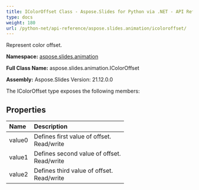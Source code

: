 ```yaml
---
title: IColorOffset Class - Aspose.Slides for Python via .NET - API Reference
type: docs
weight: 180
url: /python-net/api-reference/aspose.slides.animation/icoloroffset/
---
```


Represent color offset.

**Namespace:** [aspose.slides.animation](/python-net/api-reference/aspose.slides.animation/)

**Full Class Name:** aspose.slides.animation.IColorOffset

**Assembly:**  Aspose.Slides Version: 21.12.0.0

The IColorOffset type exposes the following members:
## **Properties**
|**Name**|**Description**|
| :- | :- |
|value0|Defines first value of offset.<br/>            Read/write|
|value1|Defines second value of offset.<br/>            Read/write|
|value2|Defines third value of offset.<br/>            Read/write|
